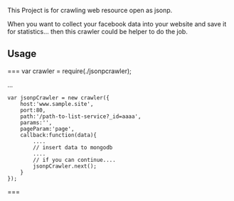 
This Project is for crawling web resource open as jsonp.

When you want to collect your facebook data into your website and save it for statistics... 
then this crawler could be helper to do the job.



Usage
-----------------------------------------------
===
var crawler = require(./jsonpcrawler);

...

	var jsonpCrawler = new crawler({
		host:'www.sample.site',
		port:80,
		path:'/path-to-list-service?_id=aaaa',
		params:'',
		pageParam:'page',
		callback:function(data){
			.... 
			// insert data to mongodb
			....
			// if you can continue....
			jsonpCrawler.next();
		}
	});

===

